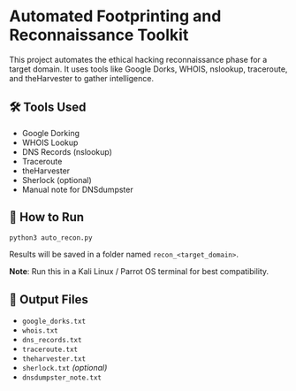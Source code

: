 # Automated Footprinting and Reconnaissance Toolkit

This project automates the ethical hacking reconnaissance phase for a target domain. It uses tools like Google Dorks, WHOIS, nslookup, traceroute, and theHarvester to gather intelligence.

## 🛠 Tools Used

- Google Dorking
- WHOIS Lookup
- DNS Records (nslookup)
- Traceroute
- theHarvester
- Sherlock (optional)
- Manual note for DNSdumpster

## 🔧 How to Run

```bash
python3 auto_recon.py
```

Results will be saved in a folder named `recon_<target_domain>`.

**Note**: Run this in a Kali Linux / Parrot OS terminal for best compatibility.

## 📁 Output Files

- `google_dorks.txt`
- `whois.txt`
- `dns_records.txt`
- `traceroute.txt`
- `theharvester.txt`
- `sherlock.txt` *(optional)*
- `dnsdumpster_note.txt`